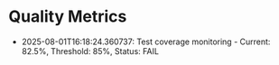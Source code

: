 # Quality Metrics

- 2025-08-01T16:18:24.360737: Test coverage monitoring - Current: 82.5%, Threshold: 85%, Status: FAIL
